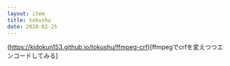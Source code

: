 ```yaml
---
layout: item
title: tokushu
date: 2020-02-25
---
```


(https://kidokun153.github.io/tokushu/ffmpeg-crf)[ffmpegでcrfを変えつつエンコードしてみる]